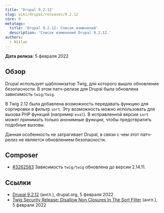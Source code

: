 ```yaml
---
title: 'Drupal 9.2.12'
slug: wiki/drupal/releases/9.2.12
core: 9
metatags:
  title: 'Drupal 9.2.12: Список изменений'
  description: 'Список изменений Drupal 9.2.12.'
authors:
  - Niklan
---
```


**Дата релиза**: 5 февраля 2022

## Обзор

Drupal использует шаблонизатор Twig, для которого вышло обновление безопасности. В этом патч-релизе для Drupal была обновлена зависимость `twig/twig`.

В Twig 2.12 была добавлена возможность передавать функцию для сортировки в фильтр `sort`. Эту возможность можно использовать для вызова PHP функций (например `eval`). В исправленной версии `sort` может принимать только анонимные функции, чтобы предотвратить подобные вызовы.

Данная особенность не затрагивает Drupal, в связи с чем этот патч-релиз не является обновлением безопасности.

## Composer

* [#3262583](https://www.drupal.org/node/3262583) Зависимость `twig/twig` обновлена до версии 2.14.11.

## Ссылки

- [Drupal 9.2.12](https://www.drupal.org/project/drupal/releases/9.2.12) (англ.), drupal.org, 5 февраля 2022
- [Twig Security Release: Disallow Non Closures In The Sort Filter](https://www.symfony-news.com/news/details/twig-security-release-disallow-non-closures-in-the-sort-filter) (англ.), 5 февраля 2022
